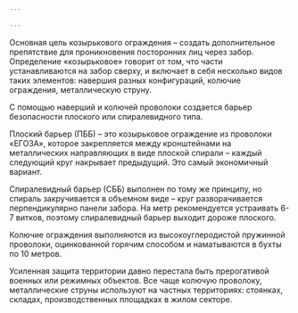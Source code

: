 ```yaml
---

---
```

Основная цель козырькового ограждения – создать дополнительное препятствие для проникновения посторонних лиц через забор. Определение «козырьковое» говорит от том, что части устанавливаются на забор сверху, и включает в себя несколько видов таких элементов: навершия разных конфигураций, колючие ограждения, металлическую струну.

С помощью наверший и колючей проволоки создается барьер безопасности плоского или спиралевидного типа.

Плоский барьер (ПББ) – это козырьковое ограждение из проволоки «ЕГОЗА», которое закрепляется между кронштейнами на металлических направляющих в виде плоской спирали – каждый следующий круг накрывает предыдущий. Это самый экономичный вариант.

Спиралевидный барьер (СББ) выполнен по тому же принципу, но спираль закручивается в объемном виде – круг разворачивается перпендикулярно панели забора. На метр рекомендуется устраивать 6-7 витков, поэтому спиралевидный барьер выходит дороже плоского.

Колючие ограждения выполняются из высокоуглеродистой пружинной проволоки, оцинкованной горячим способом и наматываются в бухты по 10 метров.

Усиленная защита территории давно перестала быть прерогативой военных или режимных объектов. Все чаще колючую проволоку, металлические струны используют на частных территориях: стоянках, складах, производственных площадках в жилом секторе.
